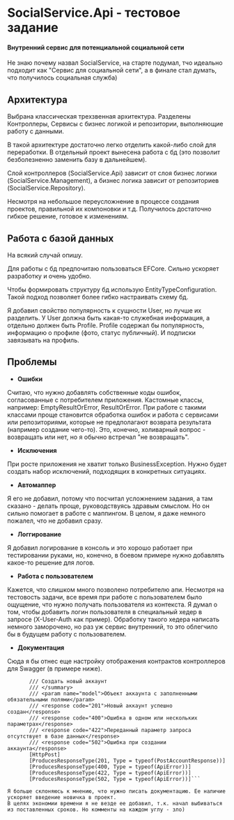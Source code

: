 
# SocialService.Api - тестовое задание
#### Внутренний сервис для потенциальной социальной сети

Не знаю почему назвал SocialService, на старте подумал, тчо идеально подходит как "Сервис для социальной сети", а в финале стал думать, что получилось социальная служба)

## Архитектура
Выбрана классическая трехзвенная архитектура. Разделены Контроллеры, Сервисы с бизнес логикой и репозитории, выполняющие работу с данными.

В такой архитектуре достаточно легко отделить какой-либо слой для переработки. В отдельный проект вынесена работа с бд (это позволит безболезненно заменить базу в дальнейшем).

Слой контроллеров (SocialService.Api) зависит от слоя бизнес логики (SocialService.Management),  а бизнес логика зависит от репозиториев (SocialService.Repository).

Несмотря на небольшое переусложнение в процессе создания проектов, правильной их компоновки и т.д. Получилось достаточно гибкое решение, готовое к изменениям.

## Работа с базой данных

На всякий случай опишу.

Для работы с бд предпочитаю пользоваться EFCore. Сильно ускоряет разработку и очень удобно.

Чтобы формировать структуру бд использую EntityTypeConfiguration. Такой подход позволяет более гибко настраивать схему бд.

Я добавил свойство популярность к сущности User, но лучше их разделить.
У User должна быть какая-то служебная информация, а отдельно должен быть Profile.
Profile содержал бы популярность, информацию о профиле (фото, статус публичный). И подписки завязывать на профиль.


## Проблемы
 - **Ошибки**
 
 Считаю, что нужно добавлять собственные коды ошибок, согласованные с потребителем приложения. Кастомные классы, например: EmptyResultOrError, ResultOrError. 
 При работе с такими классами проще становится обработка ошибок и работа с сервисами или репозиториями, которые не предполагают возврата результата (например создание чего-то).
 Это, конечно, холиварный вопрос - возвращать или нет, но я обычно встречал "не возвращать".
 
 - **Исключения**
 
 При росте приложения не хватит только BusinessException. Нужно будет создать набор исключений, подходящих в конкретных ситуациях.
 
 - **Автомаппер**

Я его не добавил, потому что посчитал усложнением задания, а там сказано - делать проще, руководствуясь здравым смыслом. Но он сильно помогает в работе с маппингом.
В целом, я даже немного пожалел, что не добавил сразу.

 - **Логгирование**

Я добавил логирование в консоль и это хорошо работает при тестировании руками, но, конечно, в боевом примере нужно добавлять какое-то решение для логов.

 - **Работа с пользователем**

Кажется, что слишком много позволено потребителю апи. Несмотря на тестовость задачи, все время при работе с пользователем было ощущение, 
что нужно получать пользователя из контекста. Я думал о том, чтобы добавить логин пользователя в специальный хедер в запросе (X-User-Auth как пример).
Обработку такого хедера написать немного заморочено, но раз уж сервис внутренний, то это облегчило бы в будущем работу с пользователем.

 - **Документация**
 
 Сюда я бы отнес еще настройку отображения контрактов контроллеров для Swagger (в примере ниже). 
 ```/// <summary>
        /// Создать новый аккаунт
        /// </summary>
        /// <param name="model">Объект аккаунта с заполненными обязательными полями</param>
        /// <response code="201">Новый аккаунт успешно создан</response>
        /// <response code="400">Ошибка в одном или нескольких параметрах</response>
        /// <response code="422">Переданный параметр запроса отсутствует в базе данных</response>
        /// <response code="502">Ошибка при создании аккаунта</response>
        [HttpPost]
        [ProducesResponseType(201, Type = typeof(PostAccountResponse))]
        [ProducesResponseType(400, Type = typeof(ApiError))]
        [ProducesResponseType(422, Type = typeof(ApiError))]
        [ProducesResponseType(502, Type = typeof(ApiError))]```
        
 Я больше склоняюсь к мнению, что нужно писать документацию. Ее наличие ускоряет введение новичка в проект. 
 В целях экономии времени я не везде ее добавил, т.к. начал выбиваться из поставленных сроков. Но комменты на каждом углу - зло)
